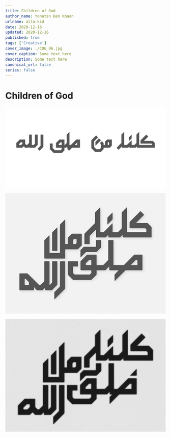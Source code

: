 ```yaml
---
title: Children of God
author_name: Yonatan Ben Knaan
urlname: alla-kid
date: 2020-12-16
updated: 2020-12-16
published: true
tags: ['Creative']
cover_image: ./COG_06.jpg
cover_caption: Some text here
description: Some text here
canonical_url: false
series: false
---
```


# Children of God

![Children of God](./COG_04.jpg)

![Children of God](./COG_06.jpg)

![Children of God](./COG_08.jpg)